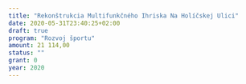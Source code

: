 ```yaml
---
title: "Rekonštrukcia Multifunkčného Ihriska Na Holíčskej Ulici"
date: 2020-05-31T23:40:25+02:00
draft: true
program: "Rozvoj športu"
amount: 21 114,00
status: ""
grant: 0
year: 2020
---
```


